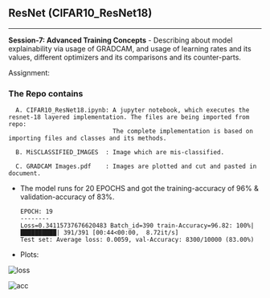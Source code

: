 ## ResNet (CIFAR10_ResNet18)
------------------------------

**Session-7: Advanced Training Concepts** - Describing about model explainability via usage of GRADCAM, and usage of learning rates and its values,
different optimizers and its comparisons and its counter-parts.

Assignment: 



### The Repo contains 

      A. CIFAR10_ResNet18.ipynb: A jupyter notebook, which executes the resnet-18 layered implementation. The files are being imported from repo: 
                                 The complete implementation is based on importing files and classes and its methods. 
                                 
      B. MiSCLASSIFIED_IMAGES  : Image which are mis-classified.
      
      C. GRADCAM Images.pdf    : Images are plotted and cut and pasted in document.
      
      
* The model runs for 20 EPOCHS and got the training-accuracy of 96% & validation-accuracy of 83%.
 
      EPOCH: 19
      --------
      Loss=0.34115737676620483 Batch_id=390 train-Accuracy=96.82: 100%|██████████| 391/391 [00:44<00:00,  8.72it/s] 
      Test set: Average loss: 0.0059, val-Accuracy: 8300/10000 (83.00%)
      
* Plots: 


![loss](https://user-images.githubusercontent.com/60026221/218268512-59d7fb99-8371-418d-99f9-cbc2e9c1bdd6.JPG)


![acc](https://user-images.githubusercontent.com/60026221/218268524-3e1406d1-ad6c-491c-a217-4c5b8484ac8a.JPG)



